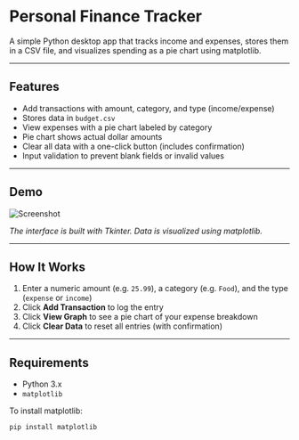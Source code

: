 # Personal Finance Tracker

A simple Python desktop app that tracks income and expenses, stores them in a CSV file, and visualizes spending as a pie chart using matplotlib.

---

## Features

- Add transactions with amount, category, and type (income/expense)
- Stores data in `budget.csv`
- View expenses with a pie chart labeled by category
- Pie chart shows actual dollar amounts
- Clear all data with a one-click button (includes confirmation)
- Input validation to prevent blank fields or invalid values

---

## Demo

![Screenshot](screenshot.png)

*The interface is built with Tkinter. Data is visualized using matplotlib.*

---

## How It Works

1. Enter a numeric amount (e.g. `25.99`), a category (e.g. `Food`), and the type (`expense` or `income`)
2. Click **Add Transaction** to log the entry
3. Click **View Graph** to see a pie chart of your expense breakdown
4. Click **Clear Data** to reset all entries (with confirmation)

---

## Requirements

- Python 3.x
- `matplotlib`

To install matplotlib:

```bash
pip install matplotlib
